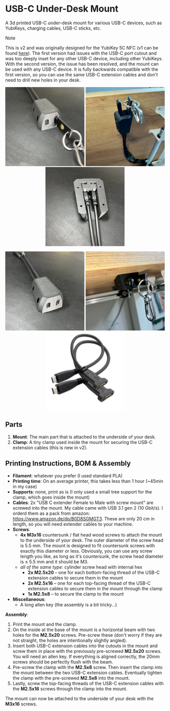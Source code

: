 # USB-C Under-Desk Mount

A 3d printed USB-C under-desk mount for various USB-C devices, such as YubiKeys, charging cables, USB-C sticks, etc.

> [!NOTE]
> This is v2 and was originally designed for the YubiKey 5C NFC (v1 can be found [here](../YubiKey-under-desk-mount/README.md)).
> The first version had issues with the USB-C port cutout and was too deeply inset for any other USB-C device, including other YubiKeys.
> With the second version, the issue has been resolved, and the mount can be used with any USB-C device.
> It is fully backwards compatible with the first version, so you can use the same USB-C extension cables
> and don't need to drill new holes in your desk.

<p align="center">
    <img
        src="./assets/top_view_1.png"
        alt="Top view of the mount"
        title="Top view of the mount"
        width="250"
        height="250"
    />
    <img
        src="./assets/mounted_view_1.png"
        alt="View when mounted under a desk"
        title="View when mounted under a desk"
        width="250"
        height="250"
    />
    <img
        src="./assets/inside_view.png"
        alt="View inside the mount"
        title="View inside the mount"
        width="250"
        height="250"
    />

</p>

<p align="center">
    <img
        src="./assets/top_view_2.png"
        alt="Top view of the mount"
        title="Top view of the mount"
        width="250"
        height="250"
    />
    <img
        src="./assets/mounted_view_2.png"
        alt="View when mounted under a desk"
        title="View when mounted under a desk"
        width="250"
        height="250"
    />
    <img
        src="./assets/usb_extension_cable.jpg"
        alt="UBS C extension cables"
        title="USB C extension cables orderd from amazon, originally for PCI cover plates"
        width="250"
        height="250"
    />
</p>

## Parts

1. **Mount**: The main part that is attached to the underside of your desk.
2. **Clamp**: A tiny clamp used inside the mount for securing the USB-C extension cables (this is new in v2).

## Printing Instructions, BOM & Assembly

- **Filament**: whatever you prefer (I used standard PLA)
- **Printing time**: On an average printer, this takes less than 1 hour (~45min in my case)
- **Supports**: none, print as is (I only used a small tree support for the clamp, which goes inside the mount)
- **Cables**: 2x "USB C extender Female to Male with screw mount" are screwed into the mount. My cable came with USB 3.1 gen 2 (10 Gbit/s). I orderd them as a pack from amazon: https://www.amazon.de/dp/B0D8SGMGT3. These are only 20 cm in length, so you will need extender cables to your machine.
- **Screws**:
    - **4x M3x16** countersunk / flat head wood screws to attach the mount to the underside of your desk. The outer diameter of the screw head is 5.5 mm. The mount is designed to fit countersunk screws with exactly this diameter or less. Obviously, you can use any screw length you like, as long as it's countersunk, the screw head diameter is ≤ 5.5 mm and it should be M3.
    - *all of the same type:* cylinder screw head with internal hex
        - **2x M2.5x20** – one for each bottom-facing thread of the USB-C extension cables to secure them in the mount
        - **2x M2.5x16** – one for each top-facing thread of the USB-C extension cables to secure them in the mount through the clamp
        - **1x M2.5x8** – to secure the clamp to the mount
- **Miscellaneous**:
    - A long allen key (the assembly is a bit tricky…)



**Assembly**:
1. Print the mount and the clamp.
1. On the inside at the base of the mount is a horizontal beam with two holes for the **M2.5x20** screws. Pre-screw these (don't worry if they are not straight, the holes are intentionally slightly angled).
1. Insert both USB-C extension cables into the cutouts in the mount and screw them in place with the previously pre-screwed **M2.5x20** screws. You will need an allen key. If everything is aligned correctly, the 20mm screws should be perfectly flush with the beam.
1. Pre-screw the clamp with the **M2.5x8** screw. Then insert the clamp into the mount between the two USB-C extension cables. Eventually tighten the clamp with the pre-screwed **M2.5x8** into the mount.
1. Lastly, screw the top-facing threads of the USB-C extension cables with the **M2.5x16** screws through the clamp into the mount.

The mount can now be attached to the underside of your desk with the **M3x16** screws.
